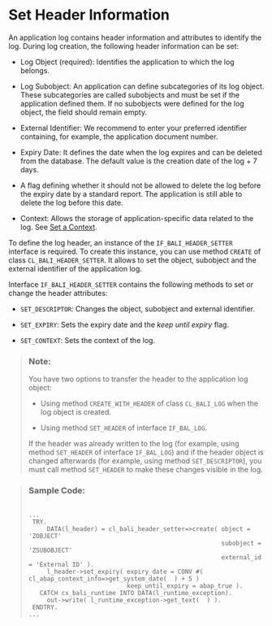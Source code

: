<!-- loiob962eb9ce95048eea479e6e7b38fb481 -->

# Set Header Information

An application log contains header information and attributes to identify the log. During log creation, the following header information can be set:

-   Log Object \(required\): Identifies the application to which the log belongs.

-   Log Subobject: An application can define subcategories of its log object. These subcategories are called subobjects and must be set if the application defined them. If no subobjects were defined for the log object, the field should remain empty.

-   External Identifier: We recommend to enter your preferred identifier containing, for example, the application document number.

-   Expiry Date: It defines the date when the log expires and can be deleted from the database. The default value is the creation date of the log + 7 days.

-   A flag defining whether it should not be allowed to delete the log before the expiry date by a standard report. The application is still able to delete the log before this date.

-   Context: Allows the storage of application-specific data related to the log. See [Set a Context](set-a-context-0afccc8.md).


To define the log header, an instance of the `IF_BALI_HEADER_SETTER` interface is required. To create this instance, you can use method `CREATE` of class `CL_BALI_HEADER_SETTER`. It allows to set the object, subobject and the external identifier of the application log.

Interface `IF_BALI_HEADER_SETTER` contains the following methods to set or change the header attributes:

-   `SET_DESCRIPTOR`: Changes the object, subobject and external identifier.

-   `SET_EXPIRY`: Sets the expiry date and the *keep until expiry* flag.

-   `SET_CONTEXT`: Sets the context of the log.


> ### Note:  
> You have two options to transfer the header to the application log object:
> 
> -   Using method `CREATE_WITH_HEADER` of class `CL_BALI_LOG` when the log object is created.
> 
> -   Using method `SET_HEADER` of interface `IF_BAL_LOG`.
> 
> 
> If the header was already written to the log \(for example, using method `SET_HEADER` of interface `IF_BAL_LOG`\) and if the header object is changed afterwards \(for example, using method `SET_DESCRIPTOR`\), you must call method `SET_HEADER` to make these changes visible in the log.

> ### Sample Code:  
> ```abap
> 
> ...
>  TRY.
>      DATA(l_header) = cl_bali_header_setter=>create( object = 'ZOBJECT'
>                                                      subobject = 'ZSUBOBJECT'
>                                                      external_id = 'External ID' ).
>      l_header->set_expiry( expiry_date = CONV #( cl_abap_context_info=>get_system_date(  ) + 5 )
>                            keep_until_expiry = abap_true ).
>    CATCH cx_bali_runtime INTO DATA(l_runtime_exception).
>      out->write( l_runtime_exception->get_text(  ) ).
>  ENDTRY.
> ...
> ```

